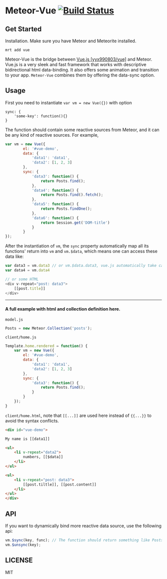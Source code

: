 Meteor-Vue [![Build Status](https://travis-ci.org/zhouzhuojie/meteor-vue.svg?branch=master)](https://travis-ci.org/zhouzhuojie/meteor-vue)
===============

Get Started
-----------

Installation. Make sure you have Meteor and Meteorite installed.
```
mrt add vue
```


Meteor-Vue is the bridge between [Vue.js [yyx990803/vue]](https://github.com/yyx990803/vue) and Meteor. Vue.js is a very sleek and fast framework that works with descriptive bidirectional html data-binding. It also offers some animation and transition to your app. `Meteor-Vue` combines them by offering the data-sync option. 


Usage
-------

First you need to instantiate `var vm = new Vue({})` with option 
```
sync: {
    'some-key': function(){}
}
```
The function should contain some reactive sources from Meteor, and it can be any kind of reactive sources. For example,

```javascript
var vm = new Vue({
        el: '#vue-demo',
        data: {
            'data1': 'data1',
            'data2': [1, 2, 3]
        },
        sync: {
            'data3': function() {
                return Posts.find();
            },
            'data4': function() {
                return Posts.find().fetch();
            },
            'data5': function() {
                return Posts.findOne();
            },
            'data6': function() {
                return Session.get('DOM-title')
            }
        }
});
```

After the instantiation of `vm`, the `sync` property automatically map all its functions' return into `vm` and `vm.$data`, which means one can access these data like:
```javascript
var data3 = vm.data3 // or vm.$data.data3, vue.js automatically take care of this.
var data4 = vm.data4

// or some HTML
<div v-repeat="post: data3">
    [[post.title]]
</div>
``` 


----
#### A full example with html and collection definition here.

`model.js`
```javascript
Posts = new Meteor.Collection('posts');

```

`client/home.js`
```javascript
Template.home.rendered = function() {
    var vm = new Vue({
        el: '#vue-demo',
        data: {
            'data1': 'data1',
            'data2': [1, 2, 3]
        },
        sync: {
            'data3': function() {
                return Posts.find();
            }
        }
    });
}
```

`client/home.html`, note that `[[...]]` are used here instead of ``{{...}}`` to avoid the syntax conflicts.
```html
<div id="vue-demo">

My name is [[data1]]

<ul>
    <li v-repeat="data2">
        numbers, [[$data]]
    </li>
</ul>

<ul>
    <li v-repeat="post: data3">
        [[post.tiltle]], [[post.content]]
    </li>
</ul>
</div>
```

API
------
If you want to dynamically bind more reactive data source, use the following api:

```javascript
vm.$sync(key, func); // The function should return something like Posts.find() or Posts.findOne()
vm.$unsync(key);
```


LICENSE
-------
MIT
